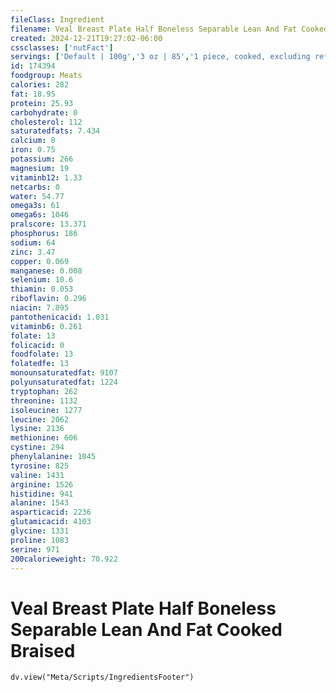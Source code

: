```yaml
---
fileClass: Ingredient
filename: Veal Breast Plate Half Boneless Separable Lean And Fat Cooked Braised
created: 2024-12-21T19:27:02-06:00
cssclasses: ['nutFact']
servings: ['Default | 100g','3 oz | 85','1 piece, cooked, excluding refuse (yield from 1 lb raw meat with refuse) | 291']
id: 174394
foodgroup: Meats
calories: 282
fat: 18.95
protein: 25.93
carbohydrate: 0
cholesterol: 112
saturatedfats: 7.434
calcium: 8
iron: 0.75
potassium: 266
magnesium: 19
vitaminb12: 1.33
netcarbs: 0
water: 54.77
omega3s: 61
omega6s: 1046
pralscore: 13.371
phosphorus: 186
sodium: 64
zinc: 3.47
copper: 0.069
manganese: 0.008
selenium: 10.6
thiamin: 0.053
riboflavin: 0.296
niacin: 7.895
pantothenicacid: 1.031
vitaminb6: 0.261
folate: 13
folicacid: 0
foodfolate: 13
folatedfe: 13
monounsaturatedfat: 9107
polyunsaturatedfat: 1224
tryptophan: 262
threonine: 1132
isoleucine: 1277
leucine: 2062
lysine: 2136
methionine: 606
cystine: 294
phenylalanine: 1045
tyrosine: 825
valine: 1431
arginine: 1526
histidine: 941
alanine: 1543
asparticacid: 2236
glutamicacid: 4103
glycine: 1331
proline: 1083
serine: 971
200calorieweight: 70.922
---
```


# Veal Breast Plate Half Boneless Separable Lean And Fat Cooked Braised

```dataviewjs
dv.view("Meta/Scripts/IngredientsFooter")
```